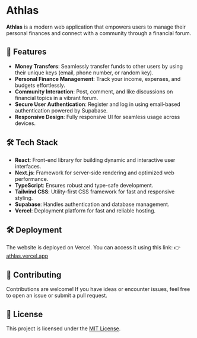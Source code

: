 # Athlas

**Athlas** is a modern web application that empowers users to manage their personal finances and connect with a community through a financial forum.

## 🚀 Features
- **Money Transfers**: Seamlessly transfer funds to other users by using their unique keys (email, phone number, or random key).
- **Personal Finance Management**: Track your income, expenses, and budgets effortlessly.
- **Community Interaction**: Post, comment, and like discussions on financial topics in a vibrant forum.
- **Secure User Authentication**: Register and log in using email-based authentication powered by Supabase.
- **Responsive Design**: Fully responsive UI for seamless usage across devices.

## 🛠️ Tech Stack
- **React**: Front-end library for building dynamic and interactive user interfaces.
- **Next.js**: Framework for server-side rendering and optimized web performance.
- **TypeScript**: Ensures robust and type-safe development.
- **Tailwind CSS**: Utility-first CSS framework for fast and responsive styling.
- **Supabase**: Handles authentication and database management.
- **Vercel**: Deployment platform for fast and reliable hosting.

## 🛠 Deployment
The website is deployed on Vercel. You can access it using this link:
👉 [athlas.vercel.app](https://athlas.vercel.app/)

## 🤝 Contributing
Contributions are welcome! If you have ideas or encounter issues, feel free to open an issue or submit a pull request.

## 📄 License
This project is licensed under the [MIT License](/LICENSE).

